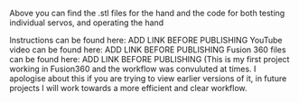 Above you can find the .stl files for the hand and the code for both testing individual servos, and operating the hand

Instructions can be found here: ADD LINK BEFORE PUBLISHING
YouTube video can be found here: ADD LINK BEFORE PUBLISHING
Fusion 360 files can be found here: ADD LINK BEFORE PUBLISHING
(This is my first project working in Fusion360 and the workflow was convuluted at times. I apologise about this if you are trying to view earlier versions of it, in future projects I will work towards a more efficient and clear workflow.
